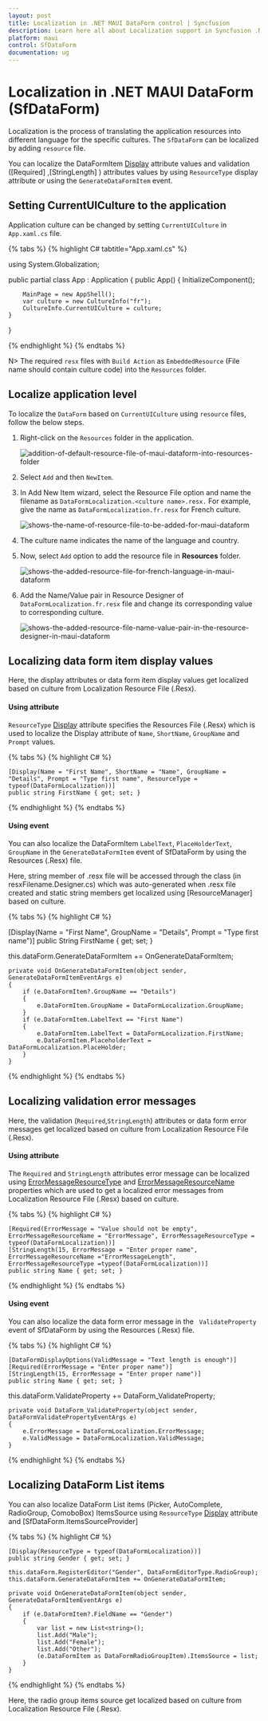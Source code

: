 ```yaml
---
layout: post
title: Localization in .NET MAUI DataForm control | Syncfusion
description: Learn here all about Localization support in Syncfusion .NET MAUI DataForm(SfDataForm) control and more.
platform: maui
control: SfDataForm
documentation: ug
---
```


# Localization in .NET MAUI DataForm (SfDataForm)

Localization is the process of translating the application resources into different language for the specific cultures. The `SfDataForm` can be localized by adding `resource` file. 

You can localize the DataFormItem [Display](https://learn.microsoft.com/en-us/dotnet/api/system.componentmodel.dataannotations.displayattribute?view=net-7.0) attribute values and validation ([Required] ,[StringLength] ) attributes values by using `ResourceType` display attribute or using the `GenerateDataFormItem` event.

## Setting CurrentUICulture to the application

Application culture can be changed by setting `CurrentUICulture` in `App.xaml.cs` file.

{% tabs %}
{% highlight C# tabtitle="App.xaml.cs" %}

using System.Globalization;

public partial class App : Application
{
	public App()
	{
		InitializeComponent();

		MainPage = new AppShell();
        var culture = new CultureInfo("fr");
        CultureInfo.CurrentUICulture = culture;
    }
}

{% endhighlight %}
{% endtabs %}

N>
The required `resx` files with `Build Action` as `EmbeddedResource` (File name should contain culture code) into the `Resources` folder.

## Localize application level

To localize the `DataForm` based on `CurrentUICulture` using `resource` files, follow the below steps.

1. Right-click on the `Resources` folder in the application.

    ![addition-of-default-resource-file-of-maui-dataform-into-resources-folder](images/localization/addition-of-default-resource-file-of-maui-dataform-into-resources-folder.png)

2. Select `Add` and then `NewItem`.
3. In Add New Item wizard, select the Resource File option and name the filename as `DataFormLocalization.<culture name>.resx.` For example, give the name as `DataFormLocalization.fr.resx` for French culture.

    ![shows-the-name-of-resource-file-to-be-added-for-maui-dataform](images/localization/shows-the-name-of-resource-file-to-be-added-for-maui-dataform.png)

4. The culture name indicates the name of the language and country.

5. Now, select `Add` option to add the resource file in **Resources** folder.

    ![shows-the-added-resource-file-for-french-language-in-maui-dataform](images/localization/shows-the-added-resource-file-for-french-language-in-maui-dataform.png)

6. Add the Name/Value pair in Resource Designer of `DataFormLocalization.fr.resx` file and change its corresponding value to corresponding culture.
 
    ![shows-the-added-resource-file-name-value-pair-in-the-resource-designer-in-maui-dataform](images/localization/shows-the-added-resource-file-name-value-pair-in-the-resource-designer-in-maui-dataform.png)

## Localizing data form item display values

Here, the display attributes or data form item display values get localized based on culture from Localization Resource File (.Resx).

#### Using attribute

`ResourceType` [Display](https://learn.microsoft.com/en-us/dotnet/api/system.componentmodel.dataannotations.displayattribute?view=net-7.0) attribute specifies the Resources File (.Resx) which is used to localize the Display attribute of `Name`, `ShortName`, `GroupName` and `Prompt` values.

{% tabs %}
{% highlight C# %}

    [Display(Name = "First Name", ShortName = "Name", GroupName = "Details", Prompt = "Type first name", ResourceType = typeof(DataFormLocalization))]
    public string FirstName { get; set; }

{% endhighlight %}
{% endtabs %}

#### Using event

You can also localize the DataFormItem `LabelText`, `PlaceHolderText`, `GroupName` in the `GenerateDataFormItem` event of SfDataForm by using the Resources (.Resx) file.

Here, string member of .resx file will be accessed through the class (in resxFilename.Designer.cs) which was auto-generated when .resx file created and static string members get localized using [ResourceManager] based on culture.

{% tabs %}
{% highlight C# %}

[Display(Name = "First Name", GroupName = "Details", Prompt = "Type first name")]
public String FirstName { get; set; }

this.dataForm.GenerateDataFormItem += OnGenerateDataFormItem;

    private void OnGenerateDataFormItem(object sender, GenerateDataFormItemEventArgs e)
    {
        if (e.DataFormItem?.GroupName == "Details")
        {
            e.DataFormItem.GroupName = DataFormLocalization.GroupName;
        }
        if (e.DataFormItem.LabelText == "First Name")
        {
            e.DataFormItem.LabelText = DataFormLocalization.FirstName;
            e.DataFormItem.PlaceholderText = DataFormLocalization.PlaceHolder;
        }
    }

{% endhighlight %}
{% endtabs %}

## Localizing validation error messages

Here, the validation (`Required`,`StringLength`) attributes or data form error messages get localized based on culture from Localization Resource File (.Resx).

#### Using attribute

The `Required` and `StringLength` attributes error message can be localized using [ErrorMessageResourceType](https://docs.microsoft.com/en-us/dotnet/api/system.componentmodel.dataannotations.validationattribute.errormessageresourcetype?redirectedfrom=MSDN&view=net-5.0#System_ComponentModel_DataAnnotations_ValidationAttribute_ErrorMessageResourceType ) and [ErrorMessageResourceName](https://docs.microsoft.com/en-us/dotnet/api/system.componentmodel.dataannotations.validationattribute.errormessageresourcetype?redirectedfrom=MSDN&view=net-5.0#System_ComponentModel_DataAnnotations_ValidationAttribute_ErrorMessageResourceType ) properties which are used to get a localized error messages from Localization Resource File (.Resx) based on culture.

{% tabs %}
{% highlight C# %}

    [Required(ErrorMessage = "Value should not be empty", ErrorMessageResourceName = "ErrorMessage", ErrorMessageResourceType = typeof(DataFormLocalization))]
    [StringLength(15, ErrorMessage = "Enter proper name", ErrorMessageResourceName ="ErrorMessageLength", ErrorMessageResourceType =typeof(DataFormLocalization))]
    public string Name { get; set; }

{% endhighlight %}
{% endtabs %}

#### Using event

You can also localize the data form error message in the ` ValidateProperty` event of SfDataForm by using the Resources (.Resx) file.

{% tabs %}
{% highlight C# %}

    [DataFormDisplayOptions(ValidMessage = "Text length is enough")]
    [Required(ErrorMessage = "Enter proper name")]
    [StringLength(15, ErrorMessage = "Enter proper name")]
    public string Name { get; set; }

this.dataForm.ValidateProperty += DataForm_ValidateProperty;

    private void DataForm_ValidateProperty(object sender, DataFormValidatePropertyEventArgs e)
    {
        e.ErrorMessage = DataFormLocalization.ErrorMessage;
        e.ValidMessage = DataFormLocalization.ValidMessage;
    }

{% endhighlight %}
{% endtabs %}


## Localizing DataForm List items

You can also localize DataForm List items (Picker, AutoComplete, RadioGroup, ComoboBox) ItemsSource using `ResourceType` [Display](https://learn.microsoft.com/en-us/dotnet/api/system.componentmodel.dataannotations.displayattribute?view=net-7.0) attribute and [SfDataForm.ItemsSourceProvider]

{% tabs %}
{% highlight C# %}

    [Display(ResourceType = typeof(DataFormLocalization))]
    public string Gender { get; set; }

    this.dataForm.RegisterEditor("Gender", DataFormEditorType.RadioGroup);
    this.dataForm.GenerateDataFormItem += OnGenerateDataFormItem;

    private void OnGenerateDataFormItem(object sender, GenerateDataFormItemEventArgs e)
    {
        if (e.DataFormItem?.FieldName == "Gender")
        {
            var list = new List<string>();
            list.Add("Male");
            list.Add("Female");
            list.Add("Other");
            (e.DataFormItem as DataFormRadioGroupItem).ItemsSource = list;            
        }
    }

{% endhighlight %}
{% endtabs %}

Here, the radio group items source get localized based on culture from Localization Resource File (.Resx).